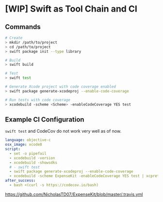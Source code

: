 # [WIP] Swift as Tool Chain and CI

## Commands

```sh
# Create
> mkdir /path/to/project
> cd /path/to/project
> swift package init --type library

# Build
> swift build

# Test
> swift test

# Generate Xcode project with code coverage enabled
> swift package generate-xcodeproj --enable-code-coverage

# Run tests with code coverage
> xcodebuild -scheme <Scheme> -enableCodeCoverage YES test
```

## Example CI Configuration

`swift test` and CodeCov do not work very well as of now.

```yml
language: objective-c
osx_image: xcode8
script:
  - set -o pipefail
  - xcodebuild -version
  - xcodebuild -showsdks
  # - swift test
  - swift package generate-xcodeproj --enable-code-coverage
  - xcodebuild -scheme ExpenseKit -enableCodeCoverage YES test | xcpretty
after_success:
  - bash <(curl -s https://codecov.io/bash)
```

https://github.com/NicholasTD07/ExpenseKit/blob/master/.travis.yml
